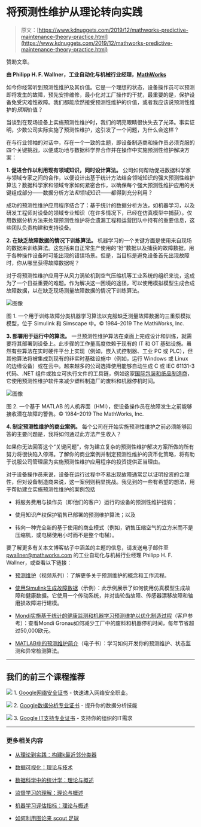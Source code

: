 # 将预测性维护从理论转向实践

> 原文：[https://www.kdnuggets.com/2019/12/mathworks-predictive-maintenance-theory-practice.html](https://www.kdnuggets.com/2019/12/mathworks-predictive-maintenance-theory-practice.html)

赞助文章。

**由 Philipp H. F. Wallner，工业自动化与机械行业经理，[MathWorks](http://www.mathworks.com/?s_eid=PEP_22664)**

如今你经常听到预测性维护及其价值。它是一个理想的状态，设备操作员可以预测即将发生的故障，预先安排维修，最小化对工厂操作的干扰，最重要的是，保护设备免受灾难性故障。我们都能欣然接受预测性维护的价值，或者我应该说预测性维护的*预期*价值？

当谈到在现场设备上实施预测性维护时，我们的明亮眼睛很快失去了光泽。事实证明，少数公司实际实施了预测性维护，这引发了一个问题，为什么会这样？

在与行业领袖的对话中，存在一个一致的主题，即设备制造商和操作员必须克服的四个关键挑战，以便成功地与数据科学界合作并在操作中实施预测性维护解决方案：

**1\. 促进合作以利用现有领域知识，同时设计算法。** 公司如何帮助促进数据科学家与领域专家之间的合作，以便设计出基于统计方法结合领域知识的强大预测性维护算法？数据科学家和领域专家如何紧密合作，以确保每个强大预测性维护应用的关键组成部分——数据分析方法*和*领域知识——都得到充分利用？

成功的预测性维护应用程序结合了：基于统计的数据分析方法，如机器学习，以及研发工程师对设备的领域专业知识（在许多情况下，已经在仿真模型中捕获）。仅用数据分析方法来处理预测性维护将会遗漏工程和运营团队中持有的重要信息，这些团队负责构建和支持设备。

**2\. 在缺乏故障数据的情况下训练算法。** 机器学习的一个关键方面是使用来自现场的数据来训练算法。这包括来自正常生产使用的“好”数据以及捕获的故障数据，用于各种操作设备时可能出现的错误场景。但是，当目标是避免设备首先出现故障时，你从哪里获得故障数据呢？

对于将预测性维护应用于从风力涡轮机到空气压缩机等工业系统的组织来说，这成为了一个日益重要的难题。作为解决这一困境的途径，可以使用模拟模型生成合成故障数据，以在缺乏现场测量故障数据的情况下训练算法。

![图像](../Images/2b3c66dc5b5156f0ace8dd99c3c1cd20.png)

图 1\. 一个用于训练故障分类机器学习算法以克服缺乏测量故障数据的三重泵模拟模型，位于 Simulink 和 Simscape 中。© 1984–2019 The MathWorks, Inc.

**3\. 部署用于运行中的算法。** 一旦预测性维护算法在桌面上完成设计和训练，就需要将其部署到设备上。此步骤的工作量高度依赖于现有的 IT 和 OT 基础设施。虽然有些算法在实时硬件平台上实现（例如，嵌入式控制器、工业 PC 或 PLC），但其他算法将被集成到现有的非实时基础设施中（例如，运行 Windows 或 Linux 的边缘设备）或在云中。越来越多的公司选择使用能够自动生成 C 或 IEC 61131-3 代码、.NET 组件或独立可执行文件的工具链，例如这家[国际包装和纸品制造商](https://www.mathworks.com/company/user_stories/mondi-implements-statistics-based-health-monitoring-and-predictive-maintenance-for-manufacturing-processes-with-machine-learning.html?s_eid=PEP_22664)，它使用预测性维护软件来减少塑料制造厂的废料和机器停机时间。

![图像](../Images/8ac7e182c3137e49224dbaf327b1aa02.png)

图 2\. 一个基于 MATLAB 的人机界面（HMI），使设备操作员在故障发生之前能够接收潜在故障的警告。© 1984–2019 The MathWorks, Inc.

**4\. 制定预测性维护的商业案例。** 每个公司在开始实施预测性维护之前必须能够回答的主要问题是，我将如何通过此方法产生收入？

如果你无法回答这个“关键问题”，你为建立复杂的预测性维护解决方案所做的所有努力将很快陷入停滞。了解你的商业案例并制定预测性维护的货币化策略，将有助于说服公司管理层为实施预测性维护应用程序的投资提供正当理由。

对于设备操作员来说，设备在运行过程中不易出现故障通常足以证明投资的合理性，但对设备制造商来说，这一案例则稍显挑战。我见到的一些有希望的想法，用于帮助建立实施预测性维护的案例包括

+   将服务费用与操作员（即他们的客户）运行的设备的预测性维护挂钩；

+   使用知识产权保护销售已部署的预测维护算法；以及

+   转向一种完全新的基于使用的商业模式（例如，销售压缩空气的立方米而不是压缩机，或电梯使用小时而不是整个电梯）。

要了解更多有关本文博客帖子中涵盖的主题的信息，请发送电子邮件至 [pwallner@mathworks.com](mailto:pwallner@mathworks.com) 的工业自动化与机械行业经理 Philipp H. F. Wallner，或查看以下链接：

+   [预测维护](https://www.mathworks.com/videos/series/predictive-maintenance-tech-talk-series.html?s_eid=PEP_22664)（视频系列）：了解更多关于预测维护的概念和工作流程。

+   [使用Simulink生成故障数据](https://www.mathworks.com/help/predmaint/ug/Use-Simulink-to-Generate-Fault-Data.html;jsessionid=fb6612944dab76ce72922e571d95?s_eid=PEP_22664)（示例）：此示例展示了如何使用仿真模型生成故障和健康数据。它使用一个传动系统，并对齿轮齿故障、传感器漂移故障和轴磨损故障进行建模。

+   [Mondi实施基于统计的健康监测和机器学习预测维护以优化制造过程](https://www.mathworks.com/company/user_stories/mondi-implements-statistics-based-health-monitoring-and-predictive-maintenance-for-manufacturing-processes-with-machine-learning.html?s_eid=PEP_22664)（客户参考）：查看Mondi Gronau如何减少工厂中的废料和机器停机时间，每年节省超过50,000欧元。

+   [MATLAB中的预测维护简介](https://www.mathworks.com/campaigns/offers/introduction-to-predictive-maintenance-with-matlab.html?s_eid=PEP_22664)（电子书）：学习如何开发你的预测维护、状态监测和异常检测算法。

* * *

## 我们的前三个课程推荐

![](../Images/0244c01ba9267c002ef39d4907e0b8fb.png) 1\. [Google网络安全证书](https://www.kdnuggets.com/google-cybersecurity) - 快速进入网络安全职业。

![](../Images/e225c49c3c91745821c8c0368bf04711.png) 2\. [Google数据分析专业证书](https://www.kdnuggets.com/google-data-analytics) - 提升你的数据分析技能

![](../Images/0244c01ba9267c002ef39d4907e0b8fb.png) 3\. [Google IT支持专业证书](https://www.kdnuggets.com/google-itsupport) - 支持你的组织的IT需求

* * *

### 更多相关内容

+   [从理论到实践：构建k最近邻分类器](https://www.kdnuggets.com/2023/06/theory-practice-building-knearest-neighbors-classifier.html)

+   [数据可视化：理论与技术](https://www.kdnuggets.com/data-visualization-theory-and-techniques)

+   [数据科学中的统计学：理论与概述](https://www.kdnuggets.com/statistics-in-data-science-theory-and-overview)

+   [监督学习的理解：理论与概述](https://www.kdnuggets.com/understanding-supervised-learning-theory-and-overview)

+   [机器学习评估指标：理论与概述](https://www.kdnuggets.com/machine-learning-evaluation-metrics-theory-and-overview)

+   [如何利用图论来 scout 足球](https://www.kdnuggets.com/2022/11/graph-theory-scout-soccer.html)

